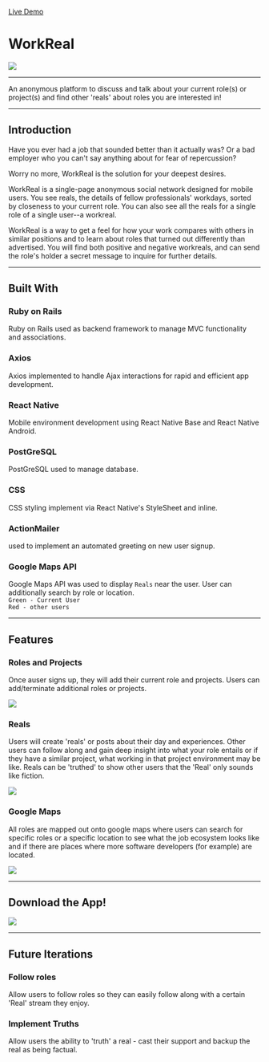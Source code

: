 [Live Demo](https://mikesalisbury.github.io/WorkReal/)
# WorkReal 
![](https://puu.sh/yIwQ3/d57626707d.png)
<hr/>

An anonymous platform to discuss and talk about your current role(s) or project(s) and find other 'reals' about roles you are interested in!
<hr/>

## Introduction

Have you ever had a job that sounded better than it actually was? Or a bad employer who you can't say anything about for fear of repercussion?

Worry no more, WorkReal is the solution for your deepest desires.

WorkReal is a single-page anonymous social network designed for mobile users. You see reals, the details of fellow professionals' workdays, sorted by closeness to your current role. You can also see all the reals for a single role of a single user--a workreal.

WorkReal is a way to get a feel for how your work compares with others in similar positions and to learn about roles that turned out differently than advertised. You will find both positive and negative workreals, and can send the role's holder a secret message to inquire for further details.


<hr/>

## Built With 

### Ruby on Rails
Ruby on Rails used as backend framework to manage MVC functionality and associations.
### Axios
Axios implemented to handle Ajax interactions for rapid and efficient app development.
### React Native
Mobile environment development using React Native Base and React Native Android.
### PostGreSQL
PostGreSQL used to manage database.
### CSS
CSS styling implement via React Native's StyleSheet and inline.
### ActionMailer
used to implement an automated greeting on new user signup.
### Google Maps API
Google Maps API was used to display `Reals` near the user. User can additionally search by role or location.
<br/>
`Green - Current User` <br/>
`Red - other users`

<hr/>

## Features

### Roles and Projects
Once auser signs up, they will add their current role and projects. Users can add/terminate additional roles or projects.

![](http://g.recordit.co/qFrEnIRv1j.gif)
### Reals
Users will create 'reals' or posts about their day and experiences. Other users can follow along and gain deep insight into what your role entails or if they have a similar project, what working in that project environment may be like. Reals can be 'truthed' to show other users that the 'Real' only sounds like fiction.

![](http://g.recordit.co/NsD0tAFIId.gif)
### Google Maps
All roles are mapped out onto google maps where users can search for specific roles or a specific location to see what the job ecosystem looks like and if there are places where more software developers (for example) are located.

![](http://g.recordit.co/Gtrskb1YN9.gif)

<hr/>

## Download the App!

![](https://puu.sh/yI8lI/7654ef0515.png)

<hr/>

## Future Iterations

### Follow roles
Allow users to follow roles so they can easily follow along with a certain 'Real' stream they enjoy.
### Implement Truths
Allow users the ability to 'truth' a real - cast their support and backup the real as being factual.

